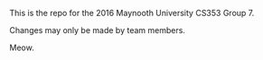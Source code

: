 This is the repo for the 2016 Maynooth University CS353 Group 7.

Changes may only be made by team members.

Meow.
